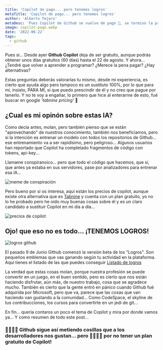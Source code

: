 ```yaml
---
title: 'Copilot de pago... pero tenemos logros'
metaTitle: 'Copilot de pago... pero tenemos logros'
author: 'Alberto Tejero'
metaDesc: 'Pues Copilot de Github se vuelve de pago 🤑, se terminó la preview y ahora te "regalan" 60 días... ¡pero oye! una de cal y otra de arena... Tenemos desde hace unos días los logros activados! '
image: copilot-pago.webp
date: '2022-06-22'
tags:
  - github
---
```


Pues si... Desde ayer **Github Copilot** deja de ser gratuito, aunque podrás obtener unos días gratuitos (60 días) hasta el 22 de agosto. Y ahora... ¿Tendré que volver a aprender a programar? ¿Merece la pena pagar? ¿Hay alternativas?

Estas preguntas deberás valorarlas tu mismo, desde mi experiencia, es cierto que ayuda algo pero tampoco es un sustituto 100%, por lo que para mi, insisto, PARA MI, si que puedo prescindir de él y no creo que pague por tenerlo. Y no te voy a engañar, lo primero que hice al enterarme de esto, fué buscar en google _'tabnine pricing'_ 🤣

## ¿Cual es mi opinón sobre estas IA?

Como decía antes, molan, pero también pienso que se están "aprovechando" de nuestros conocimiento, también nos beneficiamos, pero si la intención es entrenar un modelo con todos los repositorios de Github... ese entrenamiento va a ser rapidísimo, pero peligroso... Algunos usuarios han reportado que Copilot ha completado fragmentos de código con tokens, api-key...

Llamame conspiranoico... pero que todo el código que hacemos, que si, que antes ya estaba en sus servidores, pase por analizadores para entrenar esa IA...

![meme de conspiración](/img/posts/itsconspiracy.jpeg)

Pero bueno por si os interesa, aquí están los precios de copilot, aunque existe otra alternativa que es [Tabnine](https://www.tabnine.com/pricing) y cuenta con un plan gratuito, yo no lo he probado pero he oido muy buenas cosas sobre él y es un claro candidato a sustituir Copilot en mi día a día...

![precios de copilot](/img/posts/copilot-price.png)

## Ojo! que eso no es todo... ¡TENEMOS LOGROS!

![logros github](/img/posts/logros-github.webp)

El pasado 9 de Junio Github comenzó la versión beta de los "Logros". Son pequeños emblemas que vas ganando según tu actividad en la plataforma. Aqui tienes el listado de las que puedes conseguir [Listado de logros](https://github.com/Schweinepriester/github-profile-achievements)

La verdad que estas cosas molan, porque nuestra profesión se puede convertir en un juego, en el buen sentido, pero es cierto que nos están haciendo disfrutar, aún más, de nuestro trabajo, cosa que se agradece mucho. También es cierto que la gente entró en pánico cuando Github fué adquirida por Microsoft, pero que va, parece que las cosas que van haciendo van gustando a la comunidad... Como CodeSpace, el skyline de tus contribucciones, los cursos para convertirte en un jedi de git...

En fin... quería contaros un poco el tema de Copilot y mira por donde vamos ya... Y como resumen de todo este post...

### 👏🏻👏🏻 Github sigue así metiendo cosillas que a los desarrolladores nos gustan... pero 👎🏻👎🏻 por no tener un plan gratuito de Copilot!
